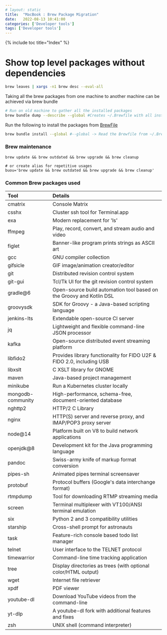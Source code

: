 ```yaml
---
# layout: static
title:  "MacBook : Brew Package Migration"
date:   2022-08-13 10:41:00
categories: ['Developer tools']
tags: ['Developer tools']
---
```


{% include toc title="Index" %}

# Show top level packages without dependencies

```sh
brew leaves | xargs -n1 brew desc --eval-all
```

Taking all the brew packages from one machine to another machine can be achieved
via brew bundle

```sh
# Run on old machine to gather all the installed packages
brew bundle dump --describe --global #Creates ~/.Brewfile with all installed package information
```

Run the following to install the packages
from [BrewFile](https://github.com/nitinkc/SystemEnvironment/blob/master/mac/.Brewfile)

```sh
brew bundle install --global #--global -> Read the Brewfile from ~/.Brewfile.
```

### Brew maintenance

```shell
brew update && brew outdated && brew upgrade && brew cleanup

# or create alias for repetitive usages
buou='brew update && brew outdated && brew upgrade && brew cleanup'
```

### Common Brew packages used

| Tool              | Details                                                               | 
|:------------------|:----------------------------------------------------------------------|
| cmatrix           | Console Matrix                                                        |
| csshx             | Cluster ssh tool for Terminal.app                                     |
| exa               | Modern replacement for 'ls'                                           |
| ffmpeg            | Play, record, convert, and stream audio and video                     |
| figlet            | Banner-like program prints strings as ASCII art                       |
| gcc               | GNU compiler collection                                               |
| gifsicle          | GIF image/animation creator/editor                                    |
| git               | Distributed revision control system                                   |
| git-gui           | Tcl/Tk UI for the git revision control system                         |
| gradle@6          | Open-source build automation tool based on the Groovy and Kotlin DSL  |
| groovysdk         | SDK for Groovy - a Java-based scripting language                      |
| jenkins-lts       | Extendable open-source CI server                                      |
| jq                | Lightweight and flexible command-line JSON processor                  |
| kafka             | Open-source distributed event streaming platform                      |
| libfido2          | Provides library functionality for FIDO U2F & FIDO 2.0, including USB |
| libxslt           | C XSLT library for GNOME                                              |
| maven             | Java-based project management                                         |
| minikube          | Run a Kubernetes cluster locally                                      |
| mongodb-community | High-performance, schema-free, document-oriented database             |
| nghttp2           | HTTP/2 C Library                                                      |
| nginx             | HTTP(S) server and reverse proxy, and IMAP/POP3 proxy server          |
| node@14           | Platform built on V8 to build network applications                    |
| openjdk@8         | Development kit for the Java programming language                     |
| pandoc            | Swiss-army knife of markup format conversion                          |
| pipes-sh          | Animated pipes terminal screensaver                                   |
| protobuf          | Protocol buffers (Google's data interchange format)                   |
| rtmpdump          | Tool for downloading RTMP streaming media                             |
| screen            | Terminal multiplexer with VT100/ANSI terminal emulation               |
| six               | Python 2 and 3 compatibility utilities                                |
| starship          | Cross-shell prompt for astronauts                                     |
| task              | Feature-rich console based todo list manager                          |
| telnet            | User interface to the TELNET protocol                                 |
| timewarrior       | Command-line time tracking application                                |
| tree              | Display directories as trees (with optional color/HTML output)        |
| wget              | Internet file retriever                                               |
| xpdf              | PDF viewer                                                            |
| youtube-dl        | Download YouTube videos from the command-line                         |
| yt-dlp            | A youtube-dl fork with additional features and fixes                  |
| zsh               | UNIX shell (command interpreter)                                      |